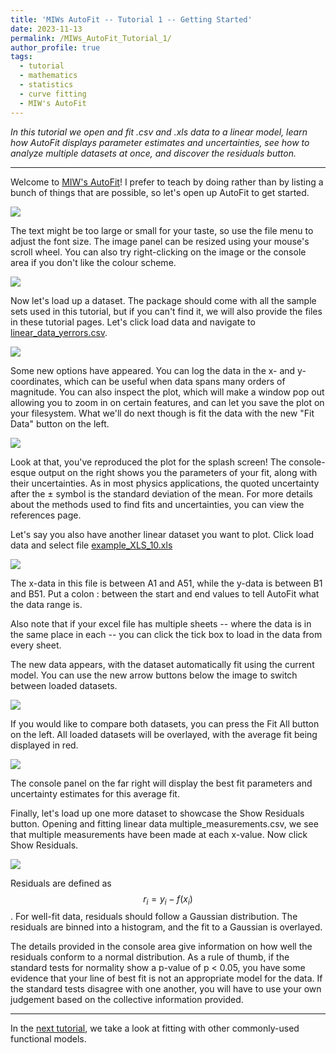 ```yaml
---
title: 'MIWs AutoFit -- Tutorial 1 -- Getting Started'
date: 2023-11-13
permalink: /MIWs_AutoFit_Tutorial_1/
author_profile: true
tags:
  - tutorial
  - mathematics
  - statistics
  - curve fitting
  - MIW's AutoFit
---
```


_In this tutorial we open and fit .csv and .xls data to a linear model, learn how AutoFit displays parameter
 estimates and uncertainties, see how to analyze multiple datasets at once, and discover the residuals button._

___

Welcome to [MIW's AutoFit](https://github.com/MattInglisWhalen/MIW_AutoFit)! I prefer to teach by doing rather than 
by listing a bunch of things that are possible, so let's open up AutoFit to get started.

<img src="https://mattingliswhalen.github.io/images/MIWsAutoFitTutorial/welcome.jpg">

The text might be too large or small for your taste, so use the file menu to adjust the font size. 
The image panel can be resized using your mouse's scroll wheel. You can also try right-clicking on the 
image or the console area if you don't like the colour scheme.

<img src="https://mattingliswhalen.github.io/images/MIWsAutoFitTutorial/resolution.jpg">

Now let's load up a dataset. The package should come with all the sample sets used in this tutorial, but if you can't 
find it, we will also provide the files in these tutorial pages. Let's click load data and navigate to 
<a href="https://github.com/MattInglisWhalen/MIW_AutoFit/autofit/data/linear_data_yerrors.csv">
linear_data_yerrors.csv</a>.

<img src="https://mattingliswhalen.github.io/images/MIWsAutoFitTutorial/new_opts.jpg">

Some new options have appeared. You can log the data in the x- and y- coordinates, which can be useful when data 
spans many orders of magnitude. You can also inspect the plot, which will make a window pop out allowing you to zoom 
in on certain features, and can let you save the plot on your filesystem. What we'll do next though is fit the data 
with the new "Fit Data" button on the left.

<img src="https://mattingliswhalen.github.io/images/MIWsAutoFitTutorial/linear_fit.jpg">

Look at that, you've reproduced the plot for the  splash screen! The console-esque output on the right shows you the 
parameters of your fit, along with their uncertainties. As in most physics applications, the quoted uncertainty 
after the ± symbol is the standard deviation of the mean. For more details about the methods used to find fits 
and uncertainties, you can view the references page.

Let's say you also have another linear dataset you want to plot. Click load data and select file 
<a href="https://mattingliswhalen.github.io/data/MIWsAutoFitTutorial/example_XLS_10.xls">
example_XLS_10.xls
</a>

<img src="https://mattingliswhalen.github.io/images/MIWsAutoFitTutorial/excel_input.jpg">

The x-data in this file is between A1 and A51, while the y-data is between B1 and B51. Put a colon : between the 
start and end values to tell AutoFit what the data range is. 

Also note that if your excel file has multiple sheets -- where the data is in the same place in each -- you can 
click the tick box to load in the data from every sheet.

The new data appears, with the dataset automatically fit using the current model. You can use the new arrow 
buttons below the image to switch between loaded datasets.

<img src="https://mattingliswhalen.github.io/images/MIWsAutoFitTutorial/excel_linear.jpg">

If you would like to compare both datasets, you can press the Fit All button on the left. All loaded datasets 
will be overlayed, with the average fit being displayed in red. 

<img src="https://mattingliswhalen.github.io/images/MIWsAutoFitTutorial/fit_all.jpg">

The console panel on the far right will display the best fit parameters and uncertainty estimates 
for this average fit.

Finally, let's load up one more dataset to showcase the Show Residuals button. Opening and fitting linear data 
multiple_measurements.csv, we see that multiple measurements have been made at each x-value. Now click Show Residuals.

<img src="https://mattingliswhalen.github.io/images/MIWsAutoFitTutorial/residuals.jpg">

Residuals are defined as $$r_i = y_i - f(x_i)$$. For well-fit data, residuals should follow a Gaussian 
distribution. The residuals are binned into a histogram, and the fit to a Gaussian is overlayed. 

The details provided in the console area give information on how well the residuals conform to a normal 
distribution. As a rule of thumb, if the standard tests for normality show a p-value of p < 0.05, you have 
some evidence that your line of best fit is not an appropriate model for the data. If the standard tests 
disagree with one another, you will have to use your own judgement based on the collective information provided.

---

In the [next tutorial](<img src="https://mattingliswhalen.github.io/MIWs_AutoFit_Tutorial_2/">), we take a look at
fitting with other commonly-used functional models.
